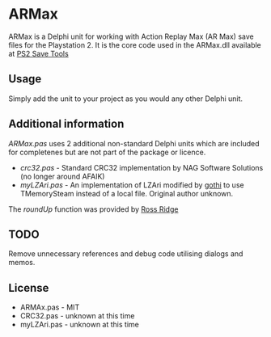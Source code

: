 ARMax
=========

ARMax is a Delphi unit for working with Action Replay Max (AR Max) save files for the Playstation 2.
It is the core code used in the ARMax.dll available at [PS2 Save Tools]




Usage
--------------

Simply add the unit to your project as you would any other Delphi unit.



Additional information
-----------

*ARMax.pas* uses 2 additional non-standard Delphi units which are included for completenes but are not part of the package or licence.

* *crc32.pas* - Standard CRC32 implementation by NAG Software Solutions (no longer around AFAIK)
* *myLZAri.pas* - An implementation of LZAri modified by [gothi] to use TMemorySteam instead of a local file.  Original author unknown.

The *roundUp* function was provided by [Ross Ridge]

TODO
----
Remove unnecessary references and debug code utilising dialogs and memos.


License
----

* ARMAx.pas - MIT
* CRC32.pas - unknown at this time
* myLZAri.pas - unknown at this time


[gothi]:http://gothi.co.uk
[PS2 Save Tools]:http://www.ps2savetools.com
[Ross Ridge]:http://www.csclub.uwaterloo.ca:11068/mymc/
